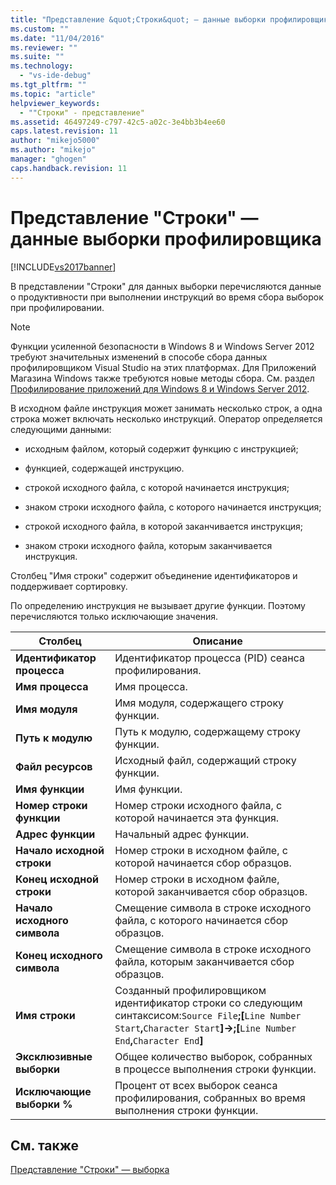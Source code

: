 ```yaml
---
title: "Представление &quot;Строки&quot; — данные выборки профилировщика | Microsoft Docs"
ms.custom: ""
ms.date: "11/04/2016"
ms.reviewer: ""
ms.suite: ""
ms.technology: 
  - "vs-ide-debug"
ms.tgt_pltfrm: ""
ms.topic: "article"
helpviewer_keywords: 
  - ""Строки" - представление"
ms.assetid: 46497249-c797-42c5-a02c-3e4bb3b4ee60
caps.latest.revision: 11
author: "mikejo5000"
ms.author: "mikejo"
manager: "ghogen"
caps.handback.revision: 11
---
```

# Представление &quot;Строки&quot; — данные выборки профилировщика
[!INCLUDE[vs2017banner](../code-quality/includes/vs2017banner.md)]

В представлении "Строки" для данных выборки перечисляются данные о продуктивности при выполнении инструкций во время сбора выборок при профилировании.  
  
> [!NOTE]
>  Функции усиленной безопасности в Windows 8 и Windows Server 2012 требуют значительных изменений в способе сбора данных профилировщиком Visual Studio на этих платформах.  Для Приложений Магазина Windows также требуются новые методы сбора.  См. раздел [Профилирование приложений для Windows 8 и Windows Server 2012](../profiling/performance-tools-on-windows-8-and-windows-server-2012-applications.md).  
  
 В исходном файле инструкция может занимать несколько строк, а одна строка может включать несколько инструкций.  Оператор определяется следующими данными:  
  
-   исходным файлом, который содержит функцию с инструкцией;  
  
-   функцией, содержащей инструкцию.  
  
-   строкой исходного файла, с которой начинается инструкция;  
  
-   знаком строки исходного файла, с которого начинается инструкция;  
  
-   строкой исходного файла, в которой заканчивается инструкция;  
  
-   знаком строки исходного файла, которым заканчивается инструкция.  
  
 Столбец "Имя строки" содержит объединение идентификаторов и поддерживает сортировку.  
  
 По определению инструкция не вызывает другие функции.  Поэтому перечисляются только исключающие значения.  
  
|Столбец|Описание|  
|-------------|--------------|  
|**Идентификатор процесса**|Идентификатор процесса \(PID\) сеанса профилирования.|  
|**Имя процесса**|Имя процесса.|  
|**Имя модуля**|Имя модуля, содержащего строку функции.|  
|**Путь к модулю**|Путь к модулю, содержащему строку функции.|  
|**Файл ресурсов**|Исходный файл, содержащий строку функции.|  
|**Имя функции**|Имя функции.|  
|**Номер строки функции**|Номер строки исходного файла, с которой начинается эта функция.|  
|**Адрес функции**|Начальный адрес функции.|  
|**Начало исходной строки**|Номер строки в исходном файле, с которой начинается сбор образцов.|  
|**Конец исходной строки**|Номер строки в исходном файле, которой заканчивается сбор образцов.|  
|**Начало исходного символа**|Смещение символа в строке исходного файла, с которого начинается сбор образцов.|  
|**Конец исходного символа**|Смещение символа в строке исходного файла, которым заканчивается сбор образцов.|  
|**Имя строки**|Созданный профилировщиком идентификатор строки со следующим синтаксисом:`Source File`**;\[**`Line Number Start`**,**`Character Start`**\]\-\>;\[**`Line Number End`**,**`Character End`**\]**|  
|**Эксклюзивные выборки**|Общее количество выборок, собранных в процессе выполнения строки функции.|  
|**Исключающие выборки %**|Процент от всех выборок сеанса профилирования, собранных во время выполнения строки функции.|  
  
## См. также  
 [Представление "Строки" — выборка](../profiling/lines-view-dotnet-memory-sampling-data.md)
